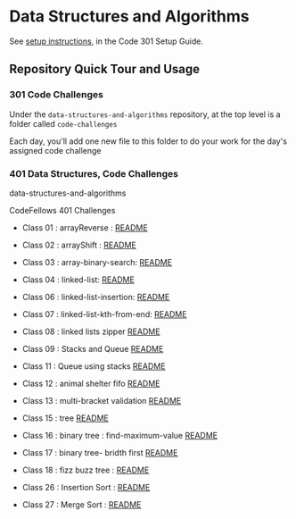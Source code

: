 # Data Structures and Algorithms

See [setup instructions](https://codefellows.github.io/setup-guide/code-301/3-code-challenges), in the Code 301 Setup Guide.

## Repository Quick Tour and Usage

### 301 Code Challenges

Under the `data-structures-and-algorithms` repository, at the top level is a folder called `code-challenges`

Each day, you'll add one new file to this folder to do your work for the day's assigned code challenge

### 401 Data Structures, Code Challenges

data-structures-and-algorithms

CodeFellows 401 Challenges

- Class 01 : arrayReverse : [README](https://github.com/mohammad-qethama/data-structures-and-algorithms/blob/master/challenges/arr-reverse/README.md)

- Class 02 : arrayShift : [README](https://github.com/mohammad-qethama/data-structures-and-algorithms/blob/master/challenges/arrayShift/README.md)

- Class 03 : array-binary-search: [README](https://github.com/mohammad-qethama/data-structures-and-algorithms/blob/master/challenges/array-binary-search/README.md)

- Class 04 : linked-list: [README](https://github.com/mohammad-qethama/data-structures-and-algorithms/blob/master/challenges/Data-Structure/linkedList/README.md)

- Class 06 : linked-list-insertion: [README](https://github.com/mohammad-qethama/data-structures-and-algorithms/blob/master/challenges/Data-Structure/linkedList/READMEins.md)

- Class 07 : linked-list-kth-from-end: [README](https://github.com/mohammad-qethama/data-structures-and-algorithms/blob/master/challenges/Data-Structure/linkedList/READMEkth.md)

- Class 08 : linked lists zipper [README](https://github.com/mohammad-qethama/data-structures-and-algorithms/blob/master/challenges/llZip/README.md)

- Class 09 : Stacks and Queue [README](https://github.com/mohammad-qethama/data-structures-and-algorithms/blob/master/challenges/stacksAndQueues/README.md)

- Class 11 : Queue using stacks [README](https://github.com/mohammad-qethama/data-structures-and-algorithms/blob/master/challenges/queueWithStacks/README.md)

- Class 12 : animal shelter fifo [README](https://github.com/mohammad-qethama/data-structures-and-algorithms/blob/master/challenges/fifoAnimalShelter/README.md)

- Class 13 : multi-bracket validation [README](https://github.com/mohammad-qethama/data-structures-and-algorithms/blob/master/challenges/multiBracketValidation/README.md)

- Class 15 : tree [README](https://github.com/mohammad-qethama/data-structures-and-algorithms/blob/master/challenges/tree/README.md)

- Class 16 : binary tree : find-maximum-value [README](https://github.com/mohammad-qethama/data-structures-and-algorithms/blob/master/challenges/find-maximum-binary-tree/README.md)

- Class 17 : binary tree- bridth first [README](https://github.com/mohammad-qethama/data-structures-and-algorithms/blob/master/challenges/breadth-first/README.md)


- Class 18 : fizz buzz tree :  [README](https://github.com/mohammad-qethama/data-structures-and-algorithms/blob/master/challenges/fizzBuzzTree/README.md)

- Class 26 : Insertion Sort :  [README](https://github.com/mohammad-qethama/data-structures-and-algorithms/blob/master/challenges/InsertionSort/README.md)

- Class 27 : Merge Sort :  [README](https://github.com/mohammad-qethama/data-structures-and-algorithms/blob/master/challenges/mergeSort/README.md)



<!-- - Please follow the instructions specific to your 401 language, which can be found in the directory below, matching your course. -->
